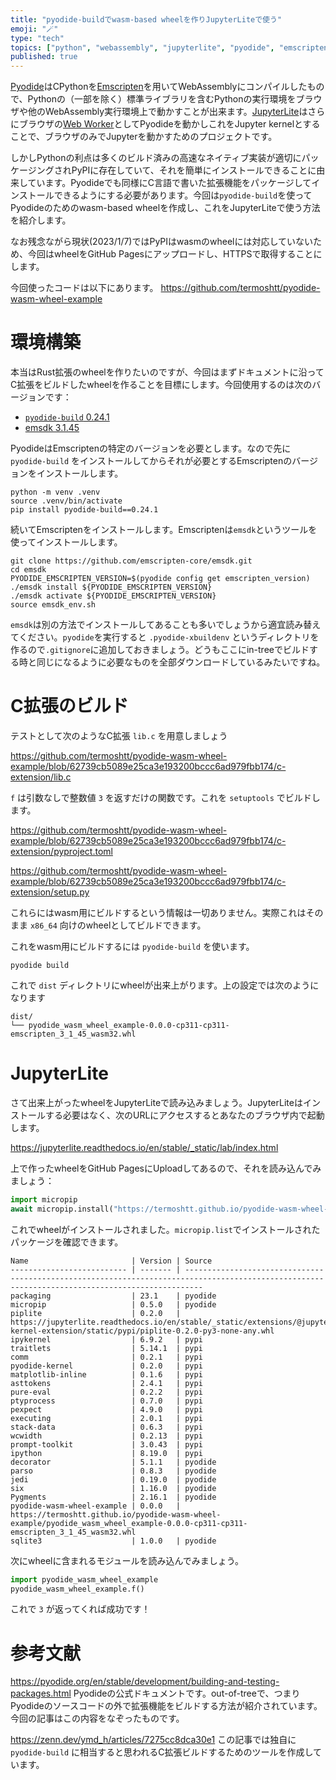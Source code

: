 ```yaml
---
title: "pyodide-buildでwasm-based wheelを作りJupyterLiteで使う"
emoji: "🪄"
type: "tech"
topics: ["python", "webassembly", "jupyterlite", "pyodide", "emscripten"]
published: true
---
```


[Pyodide](https://pyodide.org/en/stable/)はCPythonを[Emscripten](https://emscripten.org/)を用いてWebAssemblyにコンパイルしたもので、Pythonの（一部を除く）標準ライブラリを含むPythonの実行環境をブラウザや他のWebAssembly実行環境上で動かすことが出来ます。[JupyterLite](https://jupyterlite.readthedocs.io/en/stable/)はさらにブラウザの[Web Worker](https://developer.mozilla.org/ja/docs/Web/API/Web_Workers_API/Using_web_workers)としてPyodideを動かしこれをJupyter kernelとすることで、ブラウザのみでJupyterを動かすためのプロジェクトです。

しかしPythonの利点は多くのビルド済みの高速なネイティブ実装が適切にパッケージングされPyPIに存在していて、それを簡単にインストールできることに由来しています。Pyodideでも同様にC言語で書いた拡張機能をパッケージしてインストールできるようにする必要があります。今回は`pyodide-build`を使ってPyodideのためのwasm-based wheelを作成し、これをJupyterLiteで使う方法を紹介します。

なお残念ながら現状(2023/1/7)ではPyPIはwasmのwheelには対応していないため、今回はwheelをGitHub Pagesにアップロードし、HTTPSで取得することにします。

今回使ったコードは以下にあります。
https://github.com/termoshtt/pyodide-wasm-wheel-example

# 環境構築

本当はRust拡張のwheelを作りたいのですが、今回はまずドキュメントに沿ってC拡張をビルドしたwheelを作ることを目標にします。今回使用するのは次のバージョンです：

- [`pyodide-build` 0.24.1](https://pypi.org/project/pyodide-build/0.24.1/)
- [emsdk 3.1.45](https://github.com/emscripten-core/emsdk/releases/tag/3.1.45)

PyodideはEmscriptenの特定のバージョンを必要とします。なので先に `pyodide-build` をインストールしてからそれが必要とするEmscriptenのバージョンをインストールします。

```shell
python -m venv .venv
source .venv/bin/activate
pip install pyodide-build==0.24.1
```

続いてEmscriptenをインストールします。Emscriptenは`emsdk`というツールを使ってインストールします。

```shell
git clone https://github.com/emscripten-core/emsdk.git
cd emsdk
PYODIDE_EMSCRIPTEN_VERSION=$(pyodide config get emscripten_version)
./emsdk install ${PYODIDE_EMSCRIPTEN_VERSION}
./emsdk activate ${PYODIDE_EMSCRIPTEN_VERSION}
source emsdk_env.sh
```

`emsdk`は別の方法でインストールしてあることも多いでしょうから適宜読み替えてください。`pyodide`を実行すると `.pyodide-xbuildenv` というディレクトリを作るので`.gitignore`に追加しておきましょう。どうもここにin-treeでビルドする時と同じになるように必要なものを全部ダウンロードしているみたいですね。

# C拡張のビルド

テストとして次のようなC拡張 `lib.c` を用意しましょう

https://github.com/termoshtt/pyodide-wasm-wheel-example/blob/62739cb5089e25ca3e193200bccc6ad979fbb174/c-extension/lib.c

`f` は引数なしで整数値 `3` を返すだけの関数です。これを `setuptools` でビルドします。

https://github.com/termoshtt/pyodide-wasm-wheel-example/blob/62739cb5089e25ca3e193200bccc6ad979fbb174/c-extension/pyproject.toml

https://github.com/termoshtt/pyodide-wasm-wheel-example/blob/62739cb5089e25ca3e193200bccc6ad979fbb174/c-extension/setup.py

これらにはwasm用にビルドするという情報は一切ありません。実際これはそのまま `x86_64` 向けのwheelとしてビルドできます。

これをwasm用にビルドするには `pyodide-build` を使います。

```shell
pyodide build
```

これで `dist` ディレクトリにwheelが出来上がります。上の設定では次のようになります

```text
dist/
└── pyodide_wasm_wheel_example-0.0.0-cp311-cp311-emscripten_3_1_45_wasm32.whl
```

# JupyterLite
さて出来上がったwheelをJupyterLiteで読み込みましょう。JupyterLiteはインストールする必要はなく、次のURLにアクセスするとあなたのブラウザ内で起動します。

https://jupyterlite.readthedocs.io/en/stable/_static/lab/index.html

上で作ったwheelをGitHub PagesにUploadしてあるので、それを読み込んでみましょう：

```python
import micropip
await micropip.install("https://termoshtt.github.io/pyodide-wasm-wheel-example/pyodide_wasm_wheel_example-0.0.0-cp311-cp311-emscripten_3_1_45_wasm32.whl")
```

これでwheelがインストールされました。`micropip.list`でインストールされたパッケージを確認できます。

```text
Name                       | Version | Source
-------------------------- | ------- | ------------------------------------------------------------------------------------------------------------------------------------------------
packaging                  | 23.1    | pyodide
micropip                   | 0.5.0   | pyodide
piplite                    | 0.2.0   | https://jupyterlite.readthedocs.io/en/stable/_static/extensions/@jupyterlite/pyodide-kernel-extension/static/pypi/piplite-0.2.0-py3-none-any.whl
ipykernel                  | 6.9.2   | pypi
traitlets                  | 5.14.1  | pypi
comm                       | 0.2.1   | pypi
pyodide-kernel             | 0.2.0   | pypi
matplotlib-inline          | 0.1.6   | pypi
asttokens                  | 2.4.1   | pypi
pure-eval                  | 0.2.2   | pypi
ptyprocess                 | 0.7.0   | pypi
pexpect                    | 4.9.0   | pypi
executing                  | 2.0.1   | pypi
stack-data                 | 0.6.3   | pypi
wcwidth                    | 0.2.13  | pypi
prompt-toolkit             | 3.0.43  | pypi
ipython                    | 8.19.0  | pypi
decorator                  | 5.1.1   | pyodide
parso                      | 0.8.3   | pyodide
jedi                       | 0.19.0  | pyodide
six                        | 1.16.0  | pyodide
Pygments                   | 2.16.1  | pyodide
pyodide-wasm-wheel-example | 0.0.0   | https://termoshtt.github.io/pyodide-wasm-wheel-example/pyodide_wasm_wheel_example-0.0.0-cp311-cp311-emscripten_3_1_45_wasm32.whl
sqlite3                    | 1.0.0   | pyodide
```

次にwheelに含まれるモジュールを読み込んでみましょう。

```python
import pyodide_wasm_wheel_example
pyodide_wasm_wheel_example.f()
```

これで `3` が返ってくれば成功です！

# 参考文献

https://pyodide.org/en/stable/development/building-and-testing-packages.html
Pyodideの公式ドキュメントです。out-of-treeで、つまりPyodideのソースコードの外で拡張機能をビルドする方法が紹介されています。今回の記事はこの内容をなぞったものです。

https://zenn.dev/ymd_h/articles/7275cc8dca30e1
この記事では独自に `pyodide-build` に相当すると思われるC拡張ビルドするためのツールを作成しています。
